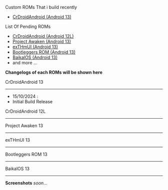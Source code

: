 Custom ROMs That i build recently
- [CrDroidAndroid (Android 13)]()

List Of Pending ROMs
- [CrDroidAndroid (Android 12L)](https://github.com/crdroidandroid/android/tree/12.1)
- [Project Awaken (Android 13)](https://github.com/Project-Awaken/android_manifest/tree/triton)
- [exTHmUI (Android 13)](https://github.com/exTHmUI/android)
- [Bootleggers ROM (Android 13)](https://github.com/BootleggersROM/manifest)
- [BaikalOS (Android 13)](https://github.com/baikalos/android)
- and more ...

**Changelogs of each ROMs will be shown here**

CrDroidAndroid 13
--  --
- 15/10/2024 :
- Initial Build Release

CrDroidAndroid 12L
--  --

Project Awaken 13
--  --

exTHmUI 13
--  --

Bootleggers ROM 13
--  --

BaikalOS 13
--  --

 
**Screenshots**
*soon...*
